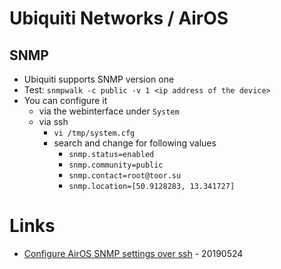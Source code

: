 # Ubiquiti Networks / AirOS

## SNMP

* Ubiquiti supports SNMP version one
* Test: `snmpwalk -c public -v 1 <ip address of the device>`
* You can configure it
    * via the webinterface under `System`
    * via ssh
        * `vi /tmp/system.cfg`
        * search and change for following values
            * `snmp.status=enabled`
            * `snmp.community=public`
            * `snmp.contact=root@toor.su`
            * `snmp.location=[50.9128283, 13.341727]`

# Links

* [Configure AirOS SNMP settings over ssh](https://www.incredigeek.com/home/configure-airos-snmp-settings-over-ssh/) - 20190524
